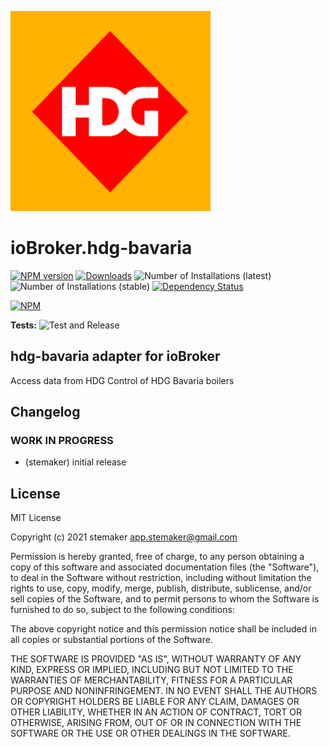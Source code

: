 ![Logo](admin/hdg-bavaria.png)
# ioBroker.hdg-bavaria

[![NPM version](https://img.shields.io/npm/v/iobroker.hdg-bavaria.svg)](https://www.npmjs.com/package/iobroker.hdg-bavaria)
[![Downloads](https://img.shields.io/npm/dm/iobroker.hdg-bavaria.svg)](https://www.npmjs.com/package/iobroker.hdg-bavaria)
![Number of Installations (latest)](https://iobroker.live/badges/hdg-bavaria-installed.svg)
![Number of Installations (stable)](https://iobroker.live/badges/hdg-bavaria-stable.svg)
[![Dependency Status](https://img.shields.io/david/stemaker/iobroker.hdg-bavaria.svg)](https://david-dm.org/stemaker/iobroker.hdg-bavaria)

[![NPM](https://nodei.co/npm/iobroker.hdg-bavaria.png?downloads=true)](https://nodei.co/npm/iobroker.hdg-bavaria/)

**Tests:** ![Test and Release](https://github.com/stemaker/ioBroker.hdg-bavaria/workflows/Test%20and%20Release/badge.svg)

## hdg-bavaria adapter for ioBroker

Access data from HDG Control of HDG Bavaria boilers

## Changelog
<!--
    Placeholder for the next version (at the beginning of the line):
    ### **WORK IN PROGRESS**
-->

### **WORK IN PROGRESS**
* (stemaker) initial release

## License
MIT License

Copyright (c) 2021 stemaker <app.stemaker@gmail.com>

Permission is hereby granted, free of charge, to any person obtaining a copy
of this software and associated documentation files (the "Software"), to deal
in the Software without restriction, including without limitation the rights
to use, copy, modify, merge, publish, distribute, sublicense, and/or sell
copies of the Software, and to permit persons to whom the Software is
furnished to do so, subject to the following conditions:

The above copyright notice and this permission notice shall be included in all
copies or substantial portions of the Software.

THE SOFTWARE IS PROVIDED "AS IS", WITHOUT WARRANTY OF ANY KIND, EXPRESS OR
IMPLIED, INCLUDING BUT NOT LIMITED TO THE WARRANTIES OF MERCHANTABILITY,
FITNESS FOR A PARTICULAR PURPOSE AND NONINFRINGEMENT. IN NO EVENT SHALL THE
AUTHORS OR COPYRIGHT HOLDERS BE LIABLE FOR ANY CLAIM, DAMAGES OR OTHER
LIABILITY, WHETHER IN AN ACTION OF CONTRACT, TORT OR OTHERWISE, ARISING FROM,
OUT OF OR IN CONNECTION WITH THE SOFTWARE OR THE USE OR OTHER DEALINGS IN THE
SOFTWARE.

